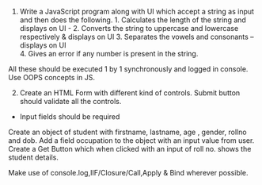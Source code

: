 1.   Write a JavaScript program along with UI which accept a string as input and then does the following.
              1. Calculates the length of the string and displays on UI - 
	      2. Converts the string to uppercase and lowercase respectively & displays on UI
	      3. Separates the vowels and consonants – displays on UI	
   	      4. Gives an error if any number is present in the string.

All these should be executed 1 by 1 synchronously and logged in console. Use OOPS concepts in JS.

2.    Create an HTML Form with different kind of controls.
Submit button should validate all the controls.
- Input fields should be required


Create an object of student with firstname, lastname, age , gender, rollno and dob. Add a field occupation to the object with an input value from user.
Create a Get Button which when clicked with an input of roll no. shows the student details.

Make use of console.log,IIF/Closure/Call,Apply & Bind wherever possible.
